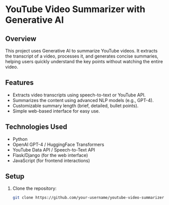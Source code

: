# YouTube Video Summarizer with Generative AI

## Overview
This project uses Generative AI to summarize YouTube videos. It extracts the transcript of a video, processes it, and generates concise summaries, helping users quickly understand the key points without watching the entire video.

## Features
- Extracts video transcripts using speech-to-text or YouTube API.
- Summarizes the content using advanced NLP models (e.g., GPT-4).
- Customizable summary length (brief, detailed, bullet points).
- Simple web-based interface for easy use.

## Technologies Used
- Python
- OpenAI GPT-4 / HuggingFace Transformers
- YouTube Data API / Speech-to-Text API
- Flask/Django (for the web interface)
- JavaScript (for frontend interactions)

## Setup
1. Clone the repository:
   ```bash
   git clone https://github.com/your-username/youtube-video-summarizer.git
